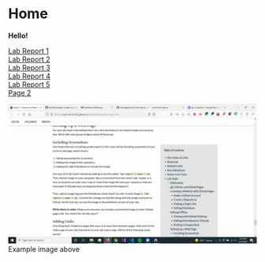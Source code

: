 # Home
**Hello!**

[Lab Report 1](lab-report-1-week-2.md)
<br>
[Lab Report 2](lab-report-2-week-4.md)
<br>
[Lab Report 3](lab-report-3-week-6.md)
<br>
[Lab Report 4](lab-report-4-week-8.md)
<br>
[Lab Report 5](lab-report-5-week-10.md)
<br>
[Page 2](page2)

![Image](lab2screenshot.png)
Example image above